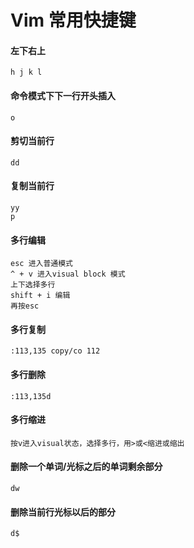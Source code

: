 # Vim 常用快捷键
#### 左下右上
```
h j k l
```
#### 命令模式下下一行开头插入
```
o
```
#### 剪切当前行
```
dd
```
#### 复制当前行
```
yy
p
```
#### 多行编辑
```
esc 进入普通模式
^ + v 进入visual block 模式
上下选择多行
shift + i 编辑
再按esc
```
#### 多行复制
```
:113,135 copy/co 112
```
#### 多行删除
```
:113,135d
```
#### 多行缩进
```
按v进入visual状态，选择多行，用>或<缩进或缩出
```
#### 删除一个单词/光标之后的单词剩余部分
```
dw
```
#### 删除当前行光标以后的部分
```
d$
```

